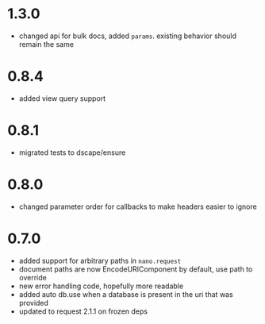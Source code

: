 # 1.3.0

* changed api for bulk docs, added `params`. existing behavior should remain
the same

# 0.8.4

* added view query support

# 0.8.1

* migrated tests to dscape/ensure

# 0.8.0

* changed parameter order for callbacks to make headers easier to ignore

# 0.7.0

* added support for arbitrary paths in `nano.request`
* document paths are now EncodeURIComponent by default, use path to override
* new error handling code, hopefully more readable
* added auto db.use when a database is present in the uri that was provided
* updated to request 2.1.1 on frozen deps
